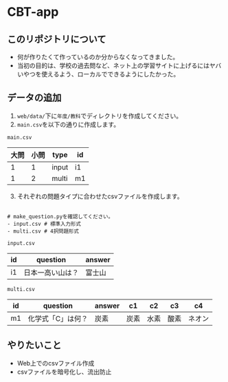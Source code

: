 # CBT-app

## このリポジトリについて

- 何が作りたくて作っているのか分からなくなってきました。
- 当初の目的は、学校の過去問など、ネット上の学習サイトに上げるにはヤバいやつを使えるよう、ローカルでできるようにしたかった。


## データの追加

1. `web/data/`下に`年度/教科`でディレクトリを作成してください。
2. `main.csv`を以下の通りに作成します。

`main.csv`

| 大問 | 小問 | type | id |
| --- | --- | --- | --- |
| 1 | 1 | input | i1 |
| 1 | 2 | multi | m1 |

3. それぞれの問題タイプに合わせたcsvファイルを作成します。

```対応済みのタイプ

# make_question.pyを確認してください。
- input.csv # 標準入力形式
- multi.csv # 4択問題形式

```

`input.csv`

| id | question | answer |
| --- | --- | --- |
| i1 | 日本一高い山は？ | 富士山 |

`multi.csv`

| id | question | answer | c1 | c2 | c3 | c4 |
| --- | --- | --- | --- | --- | --- | --- |
| m1 | 化学式「C」は何？ | 炭素 | 炭素 | 水素 | 酸素 | ネオン |


## やりたいこと

- Web上でのcsvファイル作成
- csvファイルを暗号化し、流出防止
